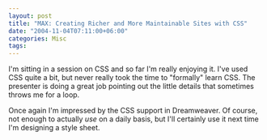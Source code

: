 ```yaml
---
layout: post
title: "MAX: Creating Richer and More Maintainable Sites with CSS"
date: "2004-11-04T07:11:00+06:00"
categories: Misc 
tags: 
---
```


I'm sitting in a session on CSS and so far I'm really enjoying it. I've used CSS quite a bit, but never really took the time to "formally" learn CSS. The presenter is doing a great job pointing out the little details that sometimes throws me for a loop.

Once again I'm impressed by the CSS support in Dreamweaver. Of course, not enough to actually <i>use</i> on a daily basis, but I'll certainly use it next time I'm designing a style sheet.